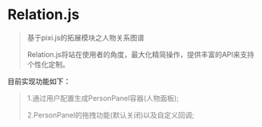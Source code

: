# Relation.js

>基于pixi.js的拓展模块之人物关系图谱
> 
>Relation.js将站在使用者的角度，最大化精简操作，提供丰富的API来支持个性化定制。

目前实现功能如下：



><font color=gray>1.通过用户配置生成PersonPanel容器(人物面板);</font>
>
><font color=gray>2.PersonPanel的拖拽功能(默认关闭)以及自定义回调;</font>
>


